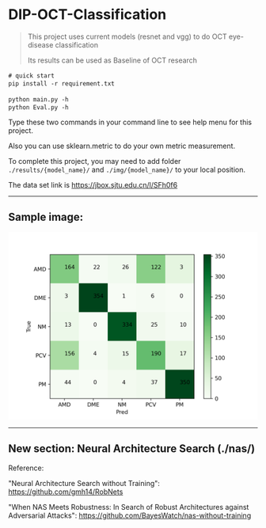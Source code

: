 # DIP-OCT-Classification

> This project uses current models (resnet and vgg) to do OCT eye-disease classification
>
> Its results can be used as Baseline of OCT research

```shell
# quick start
pip install -r requirement.txt

python main.py -h
python Eval.py -h
```

Type these two commands in your command line to see help menu for this project.

Also you can use sklearn.metric to do your own metric measurement.

To complete this project, you may need to add folder `./results/{model_name}/` and `./img/{model_name}/` to your local position.

The data set link is https://jbox.sjtu.edu.cn/l/SFh0f6

---

## Sample image:
![image](https://github.com/cyberkillor/DIP-OCT-Classification/blob/main/img/Best-cm-img8.png)

---

## New section: Neural Architecture Search (./nas/)

Reference: 

"Neural Architecture Search without Training": https://github.com/gmh14/RobNets

"When NAS Meets Robustness: In Search of Robust Architectures against Adversarial Attacks": https://github.com/BayesWatch/nas-without-training
